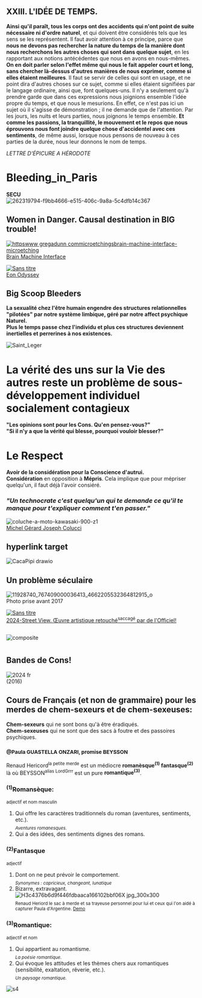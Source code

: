 ## XXIII. L'IDÉE DE TEMPS.
**Ainsi qu'il paraît, tous les corps ont des accidents qui n'ont point de suite
nécessaire ni d'ordre naturel**, et qui doivent être considérés tels que les sens
se les représentent. Il faut avoir attention à ce principe, parce que **nous ne
devons pas rechercher la nature du temps de la manière dont nous
recherchons les autres choses qui sont dans quelque sujet**, en les rapportant
aux notions antécédentes que nous en avons en nous-mêmes. **On en doit
parler selon l'effet même qui nous le fait appeler court et long, sans chercher
là-dessus d'autres manières de nous exprimer, comme si elles étaient
meilleures**. Il faut se servir de celles qui sont en usage, et ne point dira
d'autres choses sur ce sujet, comme si elles étaient signifiées par le langage
ordinaire, ainsi que, font quelques-uns. Il n'y a seulement qu'à prendre garde
que dans ces expressions nous joignions ensemble l'idée propre du temps, et
que nous le mesurions. En effet, ce n'est pas ici un sujet où il s'agisse de
démonstration ; il ne demande que de l'attention. Par les jours, les nuits et
leurs parties, nous joignons le temps ensemble. **Et comme les passions, la
tranquillité, le mouvement et le repos que nous éprouvons nous font joindre
quelque chose d'accidentel avec ces sentiments**, de même aussi, lorsque
nous pensons de nouveau à ces parties de la durée, nous leur donnons le
nom de temps.

_LETTRE D'ÉPICURE A HÉRODOTE_
# Bleeding_in_Paris
**SECU**  
![262319794-f9bb4666-e515-406c-9a8a-5c4dfb14c367](https://github.com/user-attachments/assets/5307459e-9d3e-4826-9ee6-c56d129ed687)  
## Women in Danger. Causal destination in BIG trouble!
[![httpswww gregadunn commicroetchingsbrain-machine-interface-microetching](https://github.com/user-attachments/assets/4822f4b1-b289-4305-9564-0bd119c1921e)  
Brain Machine Interface](https://www.gregadunn.com/microetchings/brain-machine-interface-microetching/)     

[![Sans titre](https://github.com/user-attachments/assets/1bb18fff-3e9e-4173-b433-df4452a2cb9b)  
Eon Odyssey](https://youtu.be/VaMsxhAGFSg?si=y34AeWcUsDUjehqp)  
  
## Big Scoop Bleeders
**La sexualité chez l'être humain engendre des structures relationnelles "pilotées" par notre système limbique, géré par notre affect psychique Naturel.**  
**Plus le temps passe chez l'individu et plus ces structures deviennent inertielles et perrerines à nos existences.**  
  
![Saint_Leger](https://github.com/user-attachments/assets/a8b4ae55-7d94-43eb-b29a-d020bd62a8ee)

# La vérité des uns sur la Vie des autres reste un problème de sous-développement individuel socialement contagieux 
**"Les opinions sont pour les Cons. Qu'en pensez-vous?"**  
**"Si il n'y a que la vérité qui blesse, pourquoi vouloir blesser?"**

# Le Respect
**Avoir de la considération pour la Conscience d'autrui.**  
**Considération** en opposition à **Mépris**. Cela implique que pour mépriser quelqu'un, il faut déjà l'avoir consiéré.    

### _"Un technocrate c'est quelqu'un qui te demande ce qu'il te manque pour t'expliquer comment t'en passer."_
![coluche-a-moto-kawasaki-900-z1](https://github.com/LordGrrr/Bleeding_in_Paris/assets/134517577/95f3fbc8-f195-46c6-92a8-0bbf9c2f839c)  
[Michel Gérard Joseph Colucci](https://fr.wikipedia.org/wiki/Coluche)

## hyperlink target
![CacaPipi drawio](https://github.com/user-attachments/assets/1594cac1-1d4a-4fef-add6-588c2190dfee)
## Un problème séculaire
![11928740_767409000036413_4662205532364812915_o](https://github.com/user-attachments/assets/2e0465ba-c8d5-4a21-9711-751511cbbe74)  
Photo prise avant 2017  
  
[![Sans titre](https://github.com/user-attachments/assets/617fc58a-5708-4e78-9792-5fb69080f731)  
2024-Street View. Œuvre artistique retouché<sup>saccagé</sup> par de l'Officiel!](https://maps.app.goo.gl/jDU8thxgNreZQ9og7)  

##
![composite](https://github.com/LordGrrr/Bleeding_in_Paris/assets/134517577/892686ab-41a5-485d-8732-40801830b91c)

#
## Bandes de Cons!
![2024 fr](https://github.com/user-attachments/assets/dd27b14e-01cb-4c27-a7a8-99b77676ed23)  
(2016)  

## Cours de Français (et non de grammaire) pour les merdes de chem-sexeurs et de chem-sexeuses:
**Chem-sexeurs** qui ne sont bons qu'à être éradiqués.  
**Chem-sexeuses** qui ne sont que des sacs à foutre et des passoires psychiques.  
### <sub>@Paula GUASTELLA ONZARI, promise BEYSSON</sub>
Renaud Hericord<sup>la petite merde</sup> est un médiocre **romanèsque<sup>(1)</sup> fantasque<sup>(2)</sup>** là où BEYSSON<sup>alias LordGrrr</sup> est un pure **romantique<sup>(3)</sup>**.  
### <sup>(1)</sup>**Romansèque:** 
<sub>adjectif et nom masculin</sub>  
1. Qui offre les caractères traditionnels du roman (aventures, sentiments, etc.).  
<sub>_Aventures romanesques._</sub> 
2. Qui a des idées, des sentiments dignes des romans.
   
### <sup>(2)</sup>Fantasque
<sub>adjectif</sub>  
1. Dont on ne peut prévoir le comportement.  
<sub>_Synonymes : capricieux, changeant, lunatique_</sub>
2. Bizarre, extravagant.  
 ![H3c4376b6d9f446fdbaaca166102bbf06X jpg_300x300](https://github.com/user-attachments/assets/592d8ec7-0923-4dbc-8c69-fd6ceb0d0e9e)  
<sub>Renaud Heriord le sac à merde et sa trayeuse personnel pour lui et ceux qui l'on aidé à capturer Paula d'Argentine. [Demo](https://fr.pornhub.com/view_video.php?viewkey=673655d2b5826)</sub>  

  



### <sup>(3)</sup>Romantique: 
<sub>adjectif et nom</sub>  
1. Qui appartient au romantisme.  
<sub>_La poésie romantique._</sub>  
2. Qui évoque les attitudes et les thèmes chers aux romantiques (sensibilité, exaltation, rêverie, etc.).  
<sub>_Un paysage romantique._</sub>

![s4](https://github.com/user-attachments/assets/fa69d8d2-cf93-4353-b289-c91ff624d138)






